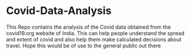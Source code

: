 # Covid-Data-Analysis
This Repo contains the analysis of the Covid data obtained from the covid19.org website of India. This can help people understand the spread and extent of covid and also help them make calculated decisions about travel. Hope this would be of use to the general public out there
